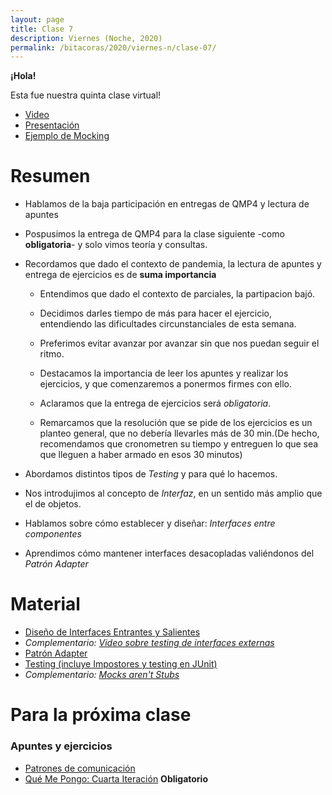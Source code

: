 ```yaml
---
layout: page
title: Clase 7
description: Viernes (Noche, 2020)
permalink: /bitacoras/2020/viernes-n/clase-07/
---
```

**¡Hola!**

Esta fue nuestra quinta clase virtual!

- [Video](https://us02web.zoom.us/rec/share/4_xlcO-363tOGbOQzFyHaLMMF9Taaaa82yAbrPAKyEn8v0F6v_YI3oge8mMspVz_?startTime=1590184884000)
- [Presentación](https://docs.google.com/presentation/d/1XxkTAaRN3QFWFzVGikNwnYF1mgPz3JmwIXd0sMvLNTo/edit?usp=sharing)
- [Ejemplo de Mocking](https://drive.google.com/drive/folders/1fUdW29WD6pqQwLG_WGrqcNNzPBvgANBq?usp=sharing)

# Resumen

- Hablamos de la baja participación en entregas de QMP4 y lectura de apuntes
- Pospusimos la entrega de QMP4 para la clase siguiente -como **obligatoria**- y solo vimos teoría y consultas.
- Recordamos que dado el contexto de pandemia, la lectura de apuntes y entrega de ejercicios es de **suma importancia**
	- Entendimos que dado el contexto de parciales, la partipacion bajó. 
	
	- Decidimos darles tiempo de más para hacer el ejercicio, entendiendo las dificultades circunstanciales de esta semana.
	
	- Preferimos evitar avanzar por avanzar sin que nos puedan seguir el ritmo.
	
	- Destacamos la importancia de leer los apuntes y realizar los ejercicios, y que comenzaremos a ponermos firmes con ello.
	
 	- Aclaramos que la entrega de ejercicios será _obligatoria_.
	
 	- Remarcamos que la resolución que se pide de los ejercicios es un planteo general, que no debería llevarles más de 30 min.(De hecho, recomendamos que cronometren su tiempo y entreguen lo que sea que lleguen a haber armado en esos 30 minutos)
	
- Abordamos distintos tipos de _Testing_ y para qué lo hacemos.
- Nos introdujimos al concepto de _Interfaz_, en un sentido más amplio que el de objetos.
- Hablamos sobre cómo establecer y diseñar: _Interfaces entre componentes_ 
- Aprendimos cómo mantener interfaces desacopladas valiéndonos del _Patrón Adapter_

# Material
- [Diseño de Interfaces Entrantes y Salientes](https://docs.google.com/document/d/1LurA-bCEHhCsIPFiFg1rqfIdfe5SdS4wBePfG45nDqg/edit#)
- _Complementario: [Video sobre testing de interfaces externas](https://www.youtube.com/watch?v=-p7_NUDLRB0&index=1&list=PLTpxfh7PF3OpJSMNNPaYxLJii3Xm7PPA_)_
- [Patrón Adapter](https://github.com/dieforfree/edsebooks/blob/master/ebooks/Design%20Patterns%2C%20Elements%20of%20Reusable%20Object-Oriented%20Software.pdf)
- [Testing (incluye Impostores y testing en JUnit)]({{site.baseurl}}/apuntes/validacion)
- _Complementario: [Mocks aren't Stubs](https://martinfowler.com/articles/mocksArentStubs.html)_

# Para la próxima clase

### Apuntes y ejercicios
- [Patrones de comunicación](https://docs.google.com/document/d/1EVPwqFyq2TW5Z5_VUeWdh9yLesxPBbSBzke2jHNURuk/edit)
- [Qué Me Pongo: Cuarta Iteración](https://docs.google.com/document/d/1sy9S9EeIQr8fhatKnfTCgOfjVniJDu2viI-Av0gn0xY/edit) **Obligatorio**
